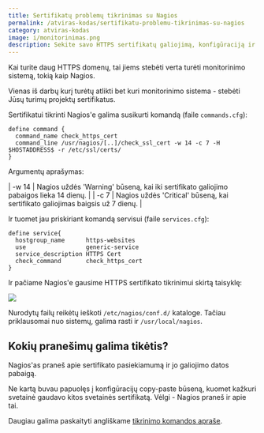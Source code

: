```yaml
---
title: Sertifikatų problemų tikrinimas su Nagios
permalink: /atviras-kodas/sertifikatu-problemu-tikrinimas-su-nagios
category: atviras-kodas
image: i/monitorinimas.png
description: Sekite savo HTTPS sertifikatų galiojimą, konfigūraciją ir kitokias problemas su Nagios! Su kodo pavyzdžiais.
---
```


Kai turite daug HTTPS domenų, tai jiems stebėti verta turėti monitorinimo sistemą, tokią kaip Nagios.

Vienas iš darbų kurį turėtų atlikti bet kuri monitorinimo sistema - stebėti Jūsų turimų projektų sertifikatus.

Sertifikatui tikrinti Nagios'e galima susikurti komandą (faile `commands.cfg`):

```
define command {
  command_name check_https_cert
  command_line /usr/nagios/[..]/check_ssl_cert -w 14 -c 7 -H $HOSTADDRESS$ -r /etc/ssl/certs/
}
````

Argumentų aprašymas:

| -w 14         | Nagios uždės 'Warning' būseną, kai iki sertifikato galiojimo pabaigos lieka 14 dienų. |
| -c 7          | Nagios uždės 'Critical' būseną, kai sertifikato galiojimas baigsis už 7 dienų. |

Ir tuomet jau priskiriant komandą servisui (faile `services.cfg`):

```
define service{
  hostgroup_name      https-websites
  use                 generic-service
  service_description HTTPS Cert
  check_command       check_https_cert
}
```

Ir pačiame Nagios'e gausime HTTPS sertifikato tikrinimui skirtą taisyklę:

<p class="text-center">
 <img src="https://www.jarmalavicius.lt/i/nagios_jarmalavicius.png" class="img-fluid" />
</p>

Nurodytų failų reikėtų ieškoti `/etc/nagios/conf.d/` kataloge. Tačiau priklausomai nuo sistemų, galima rasti ir `/usr/local/nagios`.

## Kokių pranešimų galima tikėtis?

Nagios'as praneš apie sertifikato pasiekiamumą ir jo galiojimo datos pabaigą.

Ne kartą buvau papuolęs į konfigūracijų copy-paste būseną, kuomet kažkuri svetainė gaudavo kitos svetainės sertifikatą. Vėlgi - Nagios praneš ir apie tai.

Daugiau galima paskaityti angliškame [tikrinimo komandos apraše](https://exchange.nagios.org/directory/Plugins/Network-Protocols/HTTP/check_ssl_cert/details).
